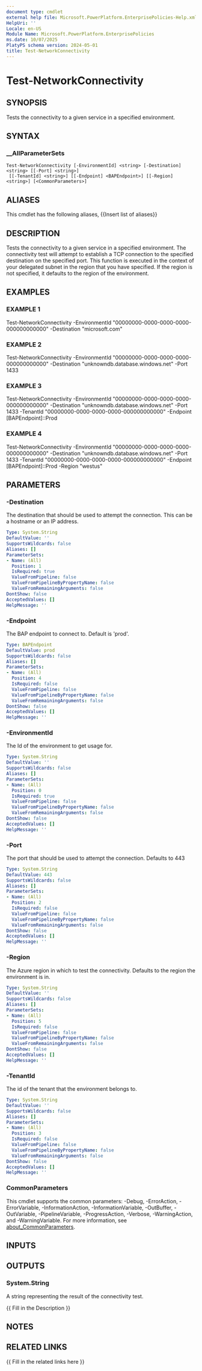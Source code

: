 ```yaml
---
document type: cmdlet
external help file: Microsoft.PowerPlatform.EnterprisePolicies-Help.xml
HelpUri: ''
Locale: en-US
Module Name: Microsoft.PowerPlatform.EnterprisePolicies
ms.date: 10/07/2025
PlatyPS schema version: 2024-05-01
title: Test-NetworkConnectivity
---
```


# Test-NetworkConnectivity

## SYNOPSIS

Tests the connectivity to a given service in a specified environment.

## SYNTAX

### __AllParameterSets

```
Test-NetworkConnectivity [-EnvironmentId] <string> [-Destination] <string> [[-Port] <string>]
 [[-TenantId] <string>] [[-Endpoint] <BAPEndpoint>] [[-Region] <string>] [<CommonParameters>]
```

## ALIASES

This cmdlet has the following aliases,
  {{Insert list of aliases}}

## DESCRIPTION

Tests the connectivity to a given service in a specified environment.
The connectivity test will attempt to establish a TCP connection to the specified destination on the specified port.
This function is executed in the context of your delegated subnet in the region that you have specified.
If the region is not specified, it defaults to the region of the environment.

## EXAMPLES

### EXAMPLE 1

Test-NetworkConnectivity -EnvironmentId "00000000-0000-0000-0000-000000000000" -Destination "microsoft.com"

### EXAMPLE 2

Test-NetworkConnectivity -EnvironmentId "00000000-0000-0000-0000-000000000000" -Destination "unknowndb.database.windows.net" -Port 1433

### EXAMPLE 3

Test-NetworkConnectivity -EnvironmentId "00000000-0000-0000-0000-000000000000" -Destination "unknowndb.database.windows.net" -Port 1433 -TenantId "00000000-0000-0000-0000-000000000000" -Endpoint [BAPEndpoint]::Prod

### EXAMPLE 4

Test-NetworkConnectivity -EnvironmentId "00000000-0000-0000-0000-000000000000" -Destination "unknowndb.database.windows.net" -Port 1433 -TenantId "00000000-0000-0000-0000-000000000000" -Endpoint [BAPEndpoint]::Prod -Region "westus"

## PARAMETERS

### -Destination

The destination that should be used to attempt the connection. This can be a hostname or an IP address.

```yaml
Type: System.String
DefaultValue: ''
SupportsWildcards: false
Aliases: []
ParameterSets:
- Name: (All)
  Position: 1
  IsRequired: true
  ValueFromPipeline: false
  ValueFromPipelineByPropertyName: false
  ValueFromRemainingArguments: false
DontShow: false
AcceptedValues: []
HelpMessage: ''
```

### -Endpoint

The BAP endpoint to connect to. Default is 'prod'.

```yaml
Type: BAPEndpoint
DefaultValue: prod
SupportsWildcards: false
Aliases: []
ParameterSets:
- Name: (All)
  Position: 4
  IsRequired: false
  ValueFromPipeline: false
  ValueFromPipelineByPropertyName: false
  ValueFromRemainingArguments: false
DontShow: false
AcceptedValues: []
HelpMessage: ''
```

### -EnvironmentId

The Id of the environment to get usage for.

```yaml
Type: System.String
DefaultValue: ''
SupportsWildcards: false
Aliases: []
ParameterSets:
- Name: (All)
  Position: 0
  IsRequired: true
  ValueFromPipeline: false
  ValueFromPipelineByPropertyName: false
  ValueFromRemainingArguments: false
DontShow: false
AcceptedValues: []
HelpMessage: ''
```

### -Port

The port that should be used to attempt the connection. Defaults to 443

```yaml
Type: System.String
DefaultValue: 443
SupportsWildcards: false
Aliases: []
ParameterSets:
- Name: (All)
  Position: 2
  IsRequired: false
  ValueFromPipeline: false
  ValueFromPipelineByPropertyName: false
  ValueFromRemainingArguments: false
DontShow: false
AcceptedValues: []
HelpMessage: ''
```

### -Region

The Azure region in which to test the connectivity. Defaults to the region the environment is in.

```yaml
Type: System.String
DefaultValue: ''
SupportsWildcards: false
Aliases: []
ParameterSets:
- Name: (All)
  Position: 5
  IsRequired: false
  ValueFromPipeline: false
  ValueFromPipelineByPropertyName: false
  ValueFromRemainingArguments: false
DontShow: false
AcceptedValues: []
HelpMessage: ''
```

### -TenantId

The id of the tenant that the environment belongs to.

```yaml
Type: System.String
DefaultValue: ''
SupportsWildcards: false
Aliases: []
ParameterSets:
- Name: (All)
  Position: 3
  IsRequired: false
  ValueFromPipeline: false
  ValueFromPipelineByPropertyName: false
  ValueFromRemainingArguments: false
DontShow: false
AcceptedValues: []
HelpMessage: ''
```

### CommonParameters

This cmdlet supports the common parameters: -Debug, -ErrorAction, -ErrorVariable,
-InformationAction, -InformationVariable, -OutBuffer, -OutVariable, -PipelineVariable,
-ProgressAction, -Verbose, -WarningAction, and -WarningVariable. For more information, see
[about_CommonParameters](https://go.microsoft.com/fwlink/?LinkID=113216).

## INPUTS

## OUTPUTS

### System.String

A string representing the result of the connectivity test.

{{ Fill in the Description }}

## NOTES

## RELATED LINKS

{{ Fill in the related links here }}

